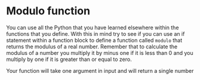 # Modulo function

You can use all the Python that you have learned elsewhere within the functions that you define.  With this in mind try to see if you can use an if statement within a function block to define a function called `modulo` 
that returns the modulus of a real number.  Remember that to calculate the modulus of a number you multiply it by minus one if it is less than 0 and you multiply by one if it is greater than or equal to zero.

Your function will take one argument in input and will return a single number
